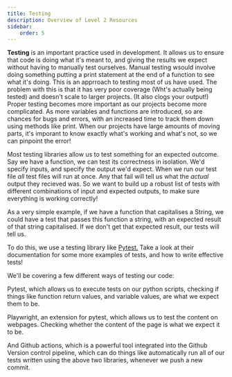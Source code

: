 ```yaml
---
title: Testing
description: Overview of Level 2 Resources
sidebar:
    order: 5
---
```


**Testing** is an important practice used in development. It allows us to ensure that code is doing what it's meant to, and giving the results we expect without having to manually test ourselves. Manual testing wsould involve doing something putting a print statement at the end of a function to see what it's doing. This is an apprroach to testing most of us have used. The problem with this is that it has very poor coverage (Wht's actually being tested) and doesn't scale to larger projects. (It also clogs your output!)
Proper testing becomes more important as our projects become more complicated. As more variables and functions are introduced, so are chances for bugs and errors, with an increased time to track them down using methods like print. When our projects have large amounts of moving parts, it's imporant to know exactly what's working and what's not, so we can pinpoint the error!

Most testing libraries allow us to test something for an expected outcome. Say we have a function, we can test its correctness in isolation. We'd specify inputs, and specify the output we'd expect. When we run our test file *all* test files will run at once. Any that fail will tell us what the *actual* output they recieved was. So we want to build up a robust list of tests with different combinations of input and expected outputs, to make sure everything is working correctly!

As a very simple example, if we have a function that capitalises a String, we could have a test that passes this function a string, with an expected result of that string capitalised. If we don't get that expected result, our tests will tell us. 
 
To do this, we use a testing library like [Pytest.](https://docs.pytest.org/en/stable/) Take a look at their documentation for some more examples of tests, and how to write effective tests!

We'll be covering a few different ways of testing our code:

Pytest, which allows us to execute tests on our python scripts, checking if things like function return values, and variable values, are what we expect them to be.

Playwright, an extension for pytest, which allows us to test the content on webpages. Checking whether the content of the page is what we expect it to be.

And Github actions, which is a powerful tool integrated into the Github Version control pipeline, which can do things like automatically run all of our tests written using the above two libraries, whenever we push a new commit.



